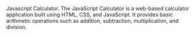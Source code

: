 Javascript Calculator.
The JavaScript Calculator is a web-based calculator application built using HTML, CSS, and JavaScript. It provides basic arithmetic operations such as addition, subtraction, multiplication, and division.
